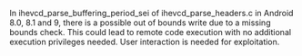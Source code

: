 In ihevcd_parse_buffering_period_sei of ihevcd_parse_headers.c in Android 8.0, 8.1 and 9, there is a possible out of bounds write due to a missing bounds check. This could lead to remote code execution with no additional execution privileges needed. User interaction is needed for exploitation.